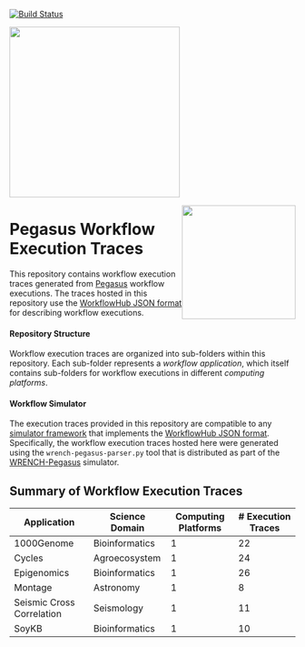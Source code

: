 [![Build Status][travis-badge]][travis-link]

<a href="https://workflowhub.org" target="_blank"><img src="https://workflowhub.org/assets/images/logo-horizontal.png" width="300" /></a>

<img src="https://pegasus.isi.edu/wordpress/wp-content/uploads/2015/12/logo-dark.png" width=200 style="float: right" />

# Pegasus Workflow Execution Traces

This repository contains workflow execution traces generated from
[Pegasus](http://pegasus.isi.edu) workflow executions. The traces
hosted in this repository use the
[WorkflowHub JSON format](https://github.com/workflowhub/workflow-schema)
for describing workflow executions.

#### Repository Structure

Workflow execution traces are organized into sub-folders within this
repository. Each sub-folder represents a _workflow application_, which
itself contains sub-folders for workflow executions in different
_computing platforms_.

#### Workflow Simulator

The execution traces provided in this repository are compatible to any
[simulator framework](https://workflowhub.org/simulator.html) that implements
the [WorkflowHub JSON format](https://github.com/workflowhub/workflow-schema).
Specifically, the workflow execution traces hosted here were generated using
the `wrench-pegasus-parser.py` tool that is distributed as part of the
[WRENCH-Pegasus](https://github.com/wrench-project/pegasus) simulator.


## Summary of Workflow Execution Traces

| Application | Science Domain | Computing Platforms | # Execution Traces |
| --- | --- | --- | --- |
| 1000Genome | Bioinformatics | 1 | 22 |
| Cycles | Agroecosystem | 1 | 24 |
| Epigenomics | Bioinformatics | 1 | 26 |
| Montage | Astronomy | 1 | 8 |
| Seismic Cross Correlation | Seismology | 1 | 11 |
| SoyKB | Bioinformatics | 1 | 10 |


[travis-badge]:             https://travis-ci.org/workflowhub/pegasus-traces.svg?branch=master
[travis-link]:              https://travis-ci.org/workflowhub/pegasus-traces
